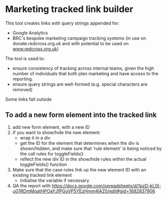 # Marketing tracked link builder
This tool creates links with query strings appended for:

- Google Analytics
- BRC's bespoke marketing campaign tracking systems (in use on donate.redcross.org.uk and with potential to be used on www.redcross.org.uk)

The tool is used to:

- ensure consistency of tracking across internal teams, given the high number of individuals that both plan marketing and have access to the reporting.
- ensure query strings are well-formed (e.g. special characters are removed)

Some links fall outside 

## To add a new form element into the tracked link

1. add new form element, with a new ID
2. If you want to show/hide the new element:
    - wrap it in a div
    - get the ID for the element that determines when the div is shown/hidden, and make sure that 'rule element' is being noticed by the call rules for toggleFields()
    - reflect the new div ID in the show/hide rules within the actual toggleFields() function
3. Make sure that the case rules link up the new element ID with an existing tracked link element
    - Initialise the variable if necessary
4. QA the report with https://docs.google.com/spreadsheets/d/1pzD-kL0I-uG1RDmMqatHPOaYJfPGoVP5YEzHmm4lAZ0/edit#gid=1682837906